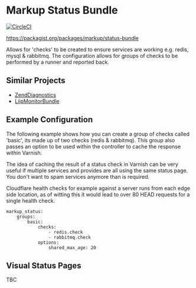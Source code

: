 # Markup Status Bundle

[![CircleCI](https://circleci.com/gh/usemarkup/status-bundle/tree/master.svg?style=svg)](https://circleci.com/gh/usemarkup/status-bundle/tree/master)

https://packagist.org/packages/markup/status-bundle

Allows for 'checks' to be created to ensure services are working e.g. redis, mysql & rabbitmq.
The configuration allows for groups of checks to be performed by a runner and reported back.

## Similar Projects

- [ZendDiagnostics](https://github.com/zendframework/ZendDiagnostics)
- [LiipMonitorBundle](https://github.com/liip/LiipMonitorBundle)

## Example Configuration
The following example shows how you can create a group of checks called 'basic', its made
up of two checks (redis & rabbitmq). This group also passes an option to be used within the
controller to cache the response within Varnish.

The idea of caching the result of a status check in Varnish can be very useful if multiple
services and provides are all using the same status page. You don't want to spam services anymore
than is required.

Cloudflare health checks for example against a server runs from each edge side location, as of witting this
it would lead to over 80 HEAD requests for a single health check.

```
markup_status:
    groups:
        basic:
            checks:
                - redis.check
                - rabbitmq.check
            options:
                shared_max_age: 20

```

## Visual Status Pages
TBC
